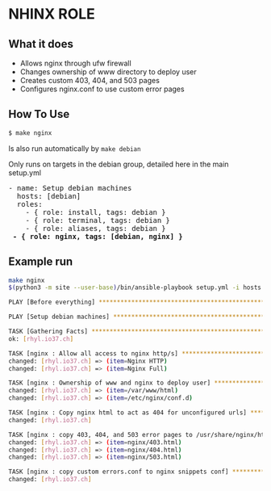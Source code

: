 # NHINX ROLE

## What it does

* Allows nginx through ufw firewall
* Changes ownership of www directory to deploy user
* Creates custom 403, 404, and 503 pages
* Configures nginx.conf to use custom error pages

## How To Use

```bash
$ make nginx
```

Is also run automatically by `make debian`

Only runs on targets in the debian group, detailed here in the main setup.yml

<pre>
- name: Setup debian machines
  hosts: [debian]
  roles:
    - { role: install, tags: debian }
    - { role: terminal, tags: debian }
    - { role: aliases, tags: debian }
 <b>- { role: nginx, tags: [debian, nginx] }</b>
</pre>

## Example run

```bash
make nginx
$(python3 -m site --user-base)/bin/ansible-playbook setup.yml -i hosts --tags "nginx"

PLAY [Before everything] **************************************************************************************************************

PLAY [Setup debian machines] **********************************************************************************************************

TASK [Gathering Facts] ****************************************************************************************************************
ok: [rhyl.io37.ch]

TASK [nginx : Allow all access to nginx http/s] ***************************************************************************************
changed: [rhyl.io37.ch] => (item=Nginx HTTP)
changed: [rhyl.io37.ch] => (item=Nginx Full)

TASK [nginx : Ownership of www and nginx to deploy user] ******************************************************************************
changed: [rhyl.io37.ch] => (item=/var/www/html)
changed: [rhyl.io37.ch] => (item=/etc/nginx/conf.d)

TASK [nginx : Copy nginx html to act as 404 for unconfigured urls] ********************************************************************
changed: [rhyl.io37.ch]

TASK [nginx : copy 403, 404, and 503 error pages to /usr/share/nginx/html] ************************************************************
changed: [rhyl.io37.ch] => (item=nginx/403.html)
changed: [rhyl.io37.ch] => (item=nginx/404.html)
changed: [rhyl.io37.ch] => (item=nginx/503.html)

TASK [nginx : copy custom errors.conf to nginx snippets conf] *************************************************************************
changed: [rhyl.io37.ch]
```

